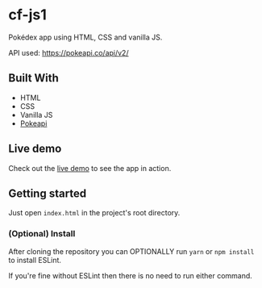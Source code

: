 # cf-js1
Pokédex app using HTML, CSS and vanilla JS.

API used: https://pokeapi.co/api/v2/

## Built With
- HTML
- CSS
- Vanilla JS
- [Pokeapi](https://pokeapi.co/)

## Live demo
Check out the [live demo](https://kimkwanka.github.io/cf-js1) to see the app in action.

## Getting started

Just open ``index.html`` in the project's root directory.

### (Optional) Install
After cloning the repository you can OPTIONALLY run
``yarn`` or ``npm install`` to install ESLint.

If you're fine without ESLint then there is no need to run either command.
